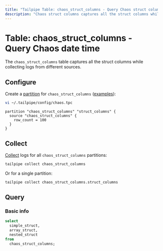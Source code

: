 ```yaml
---
title: "Tailpipe Table: chaos_struct_columns - Query Chaos struct columns"
description: "Chaos struct columns captures all the struct columns while collecting logs from different sources."
---
```


# Table: chaos_struct_columns - Query Chaos date time

The `chaos_struct_columns` table captures all the struct columns while collecting logs from different sources.

## Configure

Create a [partition](https://tailpipe.io/docs/manage/partition) for `chaos_struct_columns` ([examples](https://hub.tailpipe.io/plugins/turbot/chaos/tables/chaos_struct_columns#example-configurations)):

```sh
vi ~/.tailpipe/config/chaos.tpc
```

```hcl
partition "chaos_struct_columns" "struct_columns" {
  source "chaos_struct_columns" {
    row_count = 100
  }
}
```

## Collect

[Collect](https://tailpipe.io/docs/manage/collection) logs for all `chaos_struct_columns` partitions:

```sh
tailpipe collect chaos_struct_columns
```

Or for a single partition:

```sh
tailpipe collect chaos_struct_columns.struct_columns
```

## Query

### Basic info

```sql
select
  simple_struct,
  array_struct,
  nested_struct
from
  chaos_struct_columns;
```